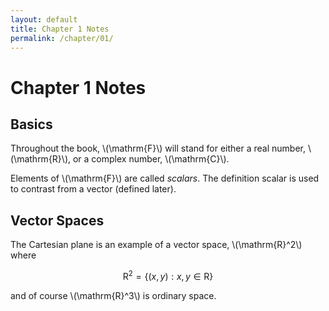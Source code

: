```yaml
---
layout: default
title: Chapter 1 Notes
permalink: /chapter/01/
---
```


# Chapter 1 Notes

## Basics

Throughout the book, \\(\mathrm{F}\\) will stand for either a real number,
\\(\mathrm{R}\\), or a complex number, \\(\mathrm{C}\\).

Elements of \\(\mathrm{F}\\) are called *scalars*. The definition scalar is used
to contrast from a vector (defined later).

## Vector Spaces

The Cartesian plane is an example of a vector space, \\(\mathrm{R}^2\\) where

$$
    \mathrm{R}^2
    = \{(x, y) : x, y \in \mathrm{R}\}
$$

and of course \\(\mathrm{R}^3\\) is ordinary space.
